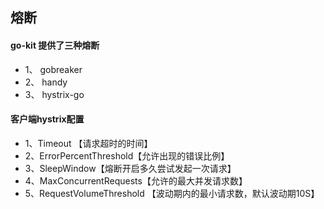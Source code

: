 ## 熔断

#### go-kit 提供了三种熔断

- 1、 gobreaker
- 2、 handy
- 3、 hystrix-go

#### 客户端hystrix配置

- 1、Timeout 【请求超时的时间】
- 2、ErrorPercentThreshold【允许出现的错误比例】
- 3、SleepWindow【熔断开启多久尝试发起一次请求】
- 4、MaxConcurrentRequests【允许的最大并发请求数】
- 5、RequestVolumeThreshold 【波动期内的最小请求数，默认波动期10S】
